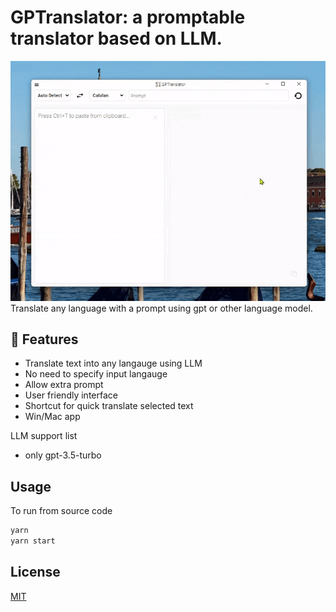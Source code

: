 # GPTranslator: a promptable translator based on LLM.
![intro gif](https://raw.githubusercontent.com/oyuntuayC/GPTranslator/main/src/intro.gif)
Translate any language with a prompt using gpt or other language model.

## 🚀 Features

- Translate text into any langauge using LLM
- No need to specify input langauge
- Allow extra prompt
- User friendly interface
- Shortcut for quick translate selected text
- Win/Mac app

LLM support list
- only gpt-3.5-turbo

## Usage

To run from source code

```sh
yarn
yarn start
```

## License

[MIT](https://github.com/oyuntuayC/GPTranslator/blob/main/LICENSE)
